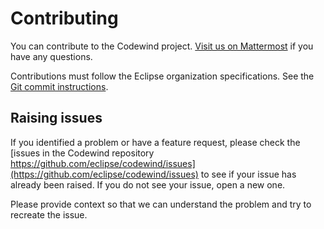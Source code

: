 # Contributing
	
You can contribute to the Codewind project. [Visit us on Mattermost](https://mattermost.eclipse.org/eclipse/channels/eclipse-codewind) if you have any questions.
	
Contributions must follow the Eclipse organization specifications. See the [Git commit instructions](https://www.eclipse.org/projects/handbook/#resources-commit).
	
## Raising issues
	
If you identified a problem or have a feature request, please check the [issues in the Codewind repository https://github.com/eclipse/codewind/issues](https://github.com/eclipse/codewind/issues) to see if your issue has already been raised. If you do not see your issue, open a new one.
	
Please provide context so that we can understand the problem and try to recreate the issue.
